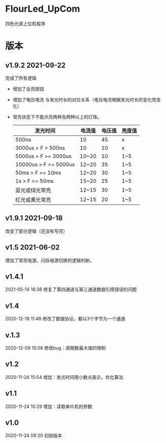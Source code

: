 # FlourLed_UpCom
四色光源上位机程序
# 版本

## v1.9.2     2021-09-22
完成了所有逻辑
- 增加了全亮按钮

- 增加了电压电流 与发光时长的对应关系（电压电流根据发光时长的变化而变化）

- 常亮状态下不能点亮两种及两种以上的灯珠。

  

  | 发光时间                         | 电流值 | 电压值 | 亮度值 |
  | -------------------------------- | ------ | ------ | ------ |
  | 500ns                            | 10     | 45     | x      |
  | 3000us    >    F    >      500ns | 10     | 10     | x      |
  | 5000us    >    F    >=   3000us  | 10~20  | 10     | 1~5    |
  | 10000us  >  F    >=    5000us    | 12~20  | 35     | 1~5    |
  | 50ms  >  F    >=    10ms         | 12~20  | 30     | 1~5    |
  | 1s  >  F    >=    50ms           | 15~20  | 25     | 1~5    |
  | 蓝光或绿光常亮                   | 12~15  | 30     | 1~5    |
  | 红光或黄光常亮                   | 12~15  | 20     | 1~5    |

  

## v1.9.1     2021-09-18
改变了部分逻辑（还没有写完）


## v1.5 2021-06-02
增加了常亮电源、闪烁电源切换的逻辑判断。

## v1.4.1
2021-05-14   16:38   修复了第四通道与第三通道数据引用错误的问题

## v1.4   
2020-12-18    11:48    修改了数据协议，都以3个字节为一个通道

## v.1.3   
2020-12-09  15:08     修改bug：周期数最大值的限制

## v1.2    
2020-11-24  15:54     增加：发光时间用小数点表示，优化算法

## v1.1    
2020-11-24  10:29     增加：读取单片机的参数

## v1.0    
2020-11-24  09:20     初始版本